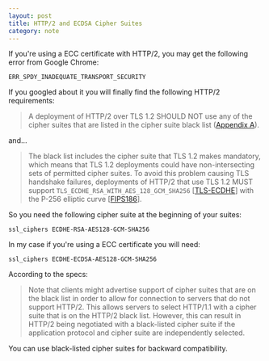 ```yaml
---
layout: post
title: HTTP/2 and ECDSA Cipher Suites
category: note
---
```


If you're using a ECC certificate with HTTP/2, you may get the following error from Google Chrome:

```
ERR_SPDY_INADEQUATE_TRANSPORT_SECURITY
```

If you googled about it you will finally find the following HTTP/2 requirements:

> A deployment of HTTP/2 over TLS 1.2 SHOULD NOT use any of the cipher suites that are listed in the cipher suite black list ([Appendix A](https://http2.github.io/http2-spec/#BadCipherSuites)).

and…

> The black list includes the cipher suite that TLS 1.2 makes mandatory, which means that TLS 1.2 deployments could have non-intersecting sets of permitted cipher suites. To avoid this problem causing TLS handshake failures, deployments of HTTP/2 that use TLS 1.2 MUST support `TLS_ECDHE_RSA_WITH_AES_128_GCM_SHA256` [[TLS-ECDHE](https://http2.github.io/http2-spec/#TLS-ECDHE)] with the P-256 elliptic curve [[FIPS186](https://http2.github.io/http2-spec/#FIPS186)].

So you need the following cipher suite at the beginning of your suites:

```nginx
ssl_ciphers ECDHE-RSA-AES128-GCM-SHA256
```

In my case if you're using a ECC certificate you will need:

```nginx
ssl_ciphers ECDHE-ECDSA-AES128-GCM-SHA256
```

According to the specs:

> Note that clients might advertise support of cipher suites that are on the black list in order to allow for connection to servers that do not support HTTP/2. This allows servers to select HTTP/1.1 with a cipher suite that is on the HTTP/2 black list. However, this can result in HTTP/2 being negotiated with a black-listed cipher suite if the application protocol and cipher suite are independently selected.

You can use black-listed cipher suites for backward compatibility.
